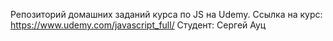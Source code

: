 Репозиторий домашних заданий курса по JS на Udemy.
Ссылка на курс: https://www.udemy.com/javascript_full/
Студент: Сергей Ауц
